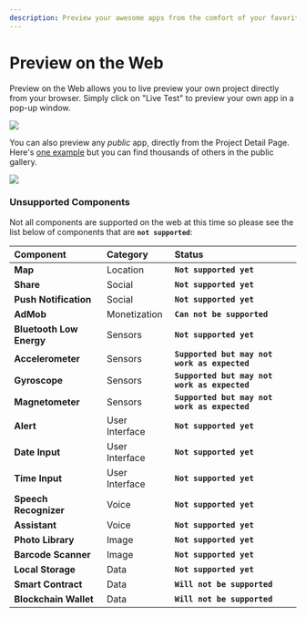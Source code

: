 ```yaml
---
description: Preview your awesome apps from the comfort of your favorite browser
---
```


# Preview on the Web

Preview on the Web allows you to live preview your own project directly from your browser. Simply click on "Live Test" to preview your own app in a pop-up window.  

![](.gitbook/assets/live_preview.gif)

 You can also preview any _public_ app, directly from the Project Detail Page. Here's [one example](https://x.thunkable.com/projectPage/5ea6ed029ce3d64d1d3a27dc) but you can find thousands of others in the public gallery.

![](.gitbook/assets/project_preview.gif)

### Unsupported Components

Not all components are supported on the web at this time so please see the list below of components that are **`not supported`**:

| Component | Category | Status |
| :--- | :--- | :--- |
| **Map** | Location | **`Not supported yet`** |
| **Share** | Social | **`Not supported yet`** |
| **Push Notification** | Social | **`Not supported yet`** |
| **AdMob** | Monetization | **`Can not be supported`** |
| **Bluetooth Low Energy** | Sensors | **`Not supported yet`** |
| **Accelerometer** | Sensors | **`Supported but may not work as expected`** |
| **Gyroscope** | Sensors | **`Supported but may not work as expected`** |
| **Magnetometer** | Sensors | **`Supported but may not work as expected`** |
| **Alert** | User Interface | **`Not supported yet`** |
| **Date Input** | User Interface | **`Not supported yet`** |
| **Time Input** | User Interface | **`Not supported yet`** |
| **Speech Recognizer** | Voice | **`Not supported yet`** |
| **Assistant** | Voice | **`Not supported yet`** |
| **Photo Library** | Image | **`Not supported yet`** |
| **Barcode Scanner** | Image | **`Not supported yet`** |
| **Local Storage** | Data | **`Not supported yet`** |
| **Smart Contract** | Data | **`Will not be supported`** |
| **Blockchain Wallet** | Data | **`Will not be supported`** |




